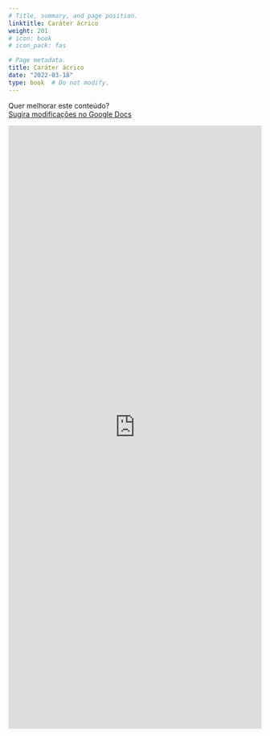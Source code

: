 ```yaml
---
# Title, summary, and page position.
linktitle: Caráter ácrico
weight: 201
# icon: book
# icon_pack: fas

# Page metadata.
title: Caráter ácrico
date: "2022-03-18"
type: book  # Do not modify.
---
```


Quer melhorar este conteúdo?<br>
[<i class="fa fa-edit" aria-hidden="true"></i> Sugira modificações no Google Docs][edit]

[edit]: https://docs.google.com/document/d/19BKPM9rcqG0Jm3ISVd5H9J6-5VT5eljQt-i5JGZitmE/edit?usp=sharing

<iframe frameborder="0" style="width: 100%; height: 1200px" src="https://docs.google.com/document/d/e/2PACX-1vRlZrJnmTKqfn2RZ4RKXzc4JKl4kLRr-AOLiiXWTtVX-KzRSNMot6yGblhi5a-bBhkxgXJ7KlvP3yJ6/pub?embedded=true"></iframe>
